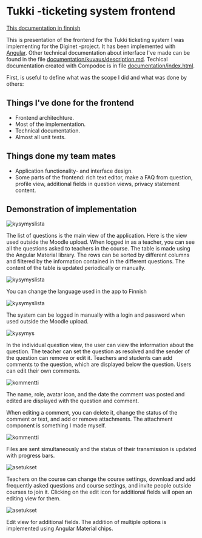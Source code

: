 # Tukki -ticketing system frontend

[This documentation in finnish](README.md)

This is presentation of the frontend for the Tukki ticketing system I was implementing for the Diginet -project. It has been implemented with
[Angular](https://angular.io/). Other technical documentation about interface I've made can be found in the file [documentation/kuvaus/description.md](documentation/kuvaus/description.md). Techical documentation created with Compodoc is in file [documentation/index.html](documentation/index.html).

First, is useful to define what was the scope I did and what was done by others:

## Things I've done for the frontend

- Frontend architechture.
- Most of the implementation.
- Technical documentation.
- Almost all unit tests.

## Things done my team mates

- Application functionality- and interface design.
- Some parts of the frontend: rich text editor, make a FAQ from question, profile view, additional fields in question views, privacy statement content.

## Demonstration of implementation

![kysymyslista](src/assets/screenshots/en/lista.png)

The list of questions is the main view of the application. Here is the view used outside the Moodle upload. When logged in as a teacher, you can see all the questions asked to teachers in the course. The table is made using the Angular Material library. The rows can be sorted by different columns and filtered by the information contained in the different questions. The content of the table is updated periodically or manually.

![kysymyslista](src/assets/screenshots/lista.png)

You can change the language used in the app to Finnish

![kysymyslista](src/assets/screenshots/en/login.png)

The system can be logged in manually with a login and password when used outside the Moodle upload.

![kysymys](src/assets/screenshots/en/tiketti.png)

In the individual question view, the user can view the information about the question. The teacher can set the question as resolved and the sender of the question can remove or edit it. Teachers and students can add comments to the question, which are displayed below the question. Users can edit their own comments.

![kommentti](src/assets/screenshots/en/kommentti.png)

The name, role, avatar icon, and the date the comment was posted and edited are displayed with the question and comment.

When editing a comment, you can delete it, change the status of the comment or text, and add or remove attachments. The attachment component is something I made myself.

![kommentti](src/assets/screenshots/progress-bar.png)

Files are sent simultaneously and the status of their transmission is updated with progress bars.

![asetukset](src/assets/screenshots/en/asetukset.png)

Teachers on the course can change the course settings, download and add frequently asked questions and course settings, and invite people outside courses to join it. Clicking on the edit icon for additional fields will open an editing view for them.

![asetukset](src/assets/screenshots/en/lisäkenttä.png)

Edit view for additional fields. The addition of multiple options is implemented using Angular Material chips.